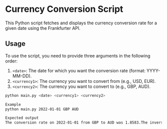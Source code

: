 # Currency Conversion Script

This Python script fetches and displays the currency conversion rate for a given date using the Frankfurter API.

## Usage

To use the script, you need to provide three arguments in the following order:
1. `<date>`: The date for which you want the conversion rate (format: YYYY-MM-DD).
2. `<currency1>`: The currency you want to convert from (e.g., USD, EUR).
3. `<currency2>`: The currency you want to convert to (e.g., GBP, AUD).

```sh
python main.py <date> <currency1> <currency2>

Example 
python main.py 2022-01-01 GBP AUD

Expected output
The conversion rate on 2022-01-01 from GBP to AUD was 1.8583.The inverse rate was 0.53812.
